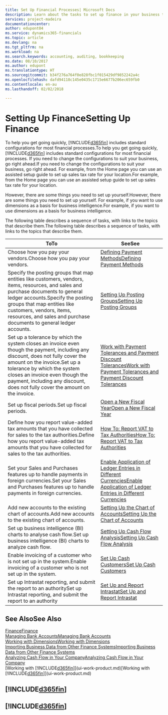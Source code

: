```yaml
---
title: Set Up Financial Processes| Microsoft Docs
description: Learn about the tasks to set up finance in your business to suit all your accounting, auditing, or bookkeeping needs.
services: project-madeira
documentationcenter: 
author: edupont04
ms.service: dynamics365-financials
ms.topic: article
ms.devlang: na
ms.tgt_pltfrm: na
ms.workload: na
ms.search.keywords: accounting, auditing, bookkeeping
ms.date: 08/10/2017
ms.author: edupont
ms.translationtype: HT
ms.sourcegitcommit: b34f276a764f0e828fbc1f015429df9852242a4c
ms.openlocfilehash: dafd94118c145e0435c1715e6677b206ec659fb0
ms.contentlocale: en-au
ms.lasthandoff: 02/02/2018

---
```

# <a name="setting-up-finance"></a><span data-ttu-id="789d7-103">Setting Up Finance</span><span class="sxs-lookup"><span data-stu-id="789d7-103">Setting Up Finance</span></span>
<span data-ttu-id="789d7-104">To help you get going quickly, [!INCLUDE[d365fin](includes/d365fin_md.md)] includes standard configurations for most financial processes.</span><span class="sxs-lookup"><span data-stu-id="789d7-104">To help you get going quickly, [!INCLUDE[d365fin](includes/d365fin_md.md)] includes standard configurations for most financial processes.</span></span> <span data-ttu-id="789d7-105">If you need to change the configurations to suit your business, go right ahead.</span><span class="sxs-lookup"><span data-stu-id="789d7-105">If you need to change the configurations to suit your business, go right ahead.</span></span> <span data-ttu-id="789d7-106">For example, from the Home page you can use an assisted setup guide to set up sales tax rate for your location.</span><span class="sxs-lookup"><span data-stu-id="789d7-106">For example, from the Home page you can use an assisted setup guide to set up sales tax rate for your location.</span></span>  

<span data-ttu-id="789d7-107">However, there are some things you need to set up yourself.</span><span class="sxs-lookup"><span data-stu-id="789d7-107">However, there are some things you need to set up yourself.</span></span> <span data-ttu-id="789d7-108">For example, if you want to use dimensions as a basis for business intelligence.</span><span class="sxs-lookup"><span data-stu-id="789d7-108">For example, if you want to use dimensions as a basis for business intelligence.</span></span>  

<span data-ttu-id="789d7-109">The following table describes a sequence of tasks, with links to the topics that describe them.</span><span class="sxs-lookup"><span data-stu-id="789d7-109">The following table describes a sequence of tasks, with links to the topics that describe them.</span></span>

| <span data-ttu-id="789d7-110">To</span><span class="sxs-lookup"><span data-stu-id="789d7-110">To</span></span> | <span data-ttu-id="789d7-111">See</span><span class="sxs-lookup"><span data-stu-id="789d7-111">See</span></span> |
| --- | --- |
| <span data-ttu-id="789d7-112">Choose how you pay your vendors.</span><span class="sxs-lookup"><span data-stu-id="789d7-112">Choose how you pay your vendors.</span></span> |[<span data-ttu-id="789d7-113">Defining Payment Methods</span><span class="sxs-lookup"><span data-stu-id="789d7-113">Defining Payment Methods</span></span>](finance-payment-methods.md) |
| <span data-ttu-id="789d7-114">Specify the posting groups that map entities like customers, vendors, items, resources, and sales and purchase documents to general ledger accounts.</span><span class="sxs-lookup"><span data-stu-id="789d7-114">Specify the posting groups that map entities like customers, vendors, items, resources, and sales and purchase documents to general ledger accounts.</span></span> |[<span data-ttu-id="789d7-115">Setting Up Posting Groups</span><span class="sxs-lookup"><span data-stu-id="789d7-115">Setting Up Posting Groups</span></span>](finance-posting-groups.md)|
|<span data-ttu-id="789d7-116">Set up a tolerance by which the system closes an invoice even though the payment, including any discount, does not fully cover the amount on the invoice.</span><span class="sxs-lookup"><span data-stu-id="789d7-116">Set up a tolerance by which the system closes an invoice even though the payment, including any discount, does not fully cover the amount on the invoice.</span></span>|[<span data-ttu-id="789d7-117">Work with Payment Tolerances and Payment Discount Tolerances</span><span class="sxs-lookup"><span data-stu-id="789d7-117">Work with Payment Tolerances and Payment Discount Tolerances</span></span>](finance-payment-tolerance-and-payment-discount-tolerance.md)|
| <span data-ttu-id="789d7-118">Set up fiscal periods.</span><span class="sxs-lookup"><span data-stu-id="789d7-118">Set up fiscal periods.</span></span> |[<span data-ttu-id="789d7-119">Open a New Fiscal Year</span><span class="sxs-lookup"><span data-stu-id="789d7-119">Open a New Fiscal Year</span></span>](finance-how-open-new-fiscal-year.md) |
| <span data-ttu-id="789d7-120">Define how you report value-added tax amounts that you have collected for sales to the tax authorities.</span><span class="sxs-lookup"><span data-stu-id="789d7-120">Define how you report value-added tax amounts that you have collected for sales to the tax authorities.</span></span> |[<span data-ttu-id="789d7-121">How To: Report VAT to Tax Authorities</span><span class="sxs-lookup"><span data-stu-id="789d7-121">How To: Report VAT to Tax Authorities</span></span>](finance-how-report-vat.md)|
| <span data-ttu-id="789d7-122">Set your Sales and Purchases features up to handle payments in foreign currencies.</span><span class="sxs-lookup"><span data-stu-id="789d7-122">Set your Sales and Purchases features up to handle payments in foreign currencies.</span></span>|[<span data-ttu-id="789d7-123">Enable Application of Ledger Entries in Different Currencies</span><span class="sxs-lookup"><span data-stu-id="789d7-123">Enable Application of Ledger Entries in Different Currencies</span></span>](finance-how-enable-application-ledger-entries-different-currencies.md)
| <span data-ttu-id="789d7-124">Add new accounts to the existing chart of accounts.</span><span class="sxs-lookup"><span data-stu-id="789d7-124">Add new accounts to the existing chart of accounts.</span></span> |[<span data-ttu-id="789d7-125">Setting Up the Chart of Accounts</span><span class="sxs-lookup"><span data-stu-id="789d7-125">Setting Up the Chart of Accounts</span></span>](finance-setup-chart-accounts.md) |
| <span data-ttu-id="789d7-126">Set up business intelligence (BI) charts to analyse cash flow.</span><span class="sxs-lookup"><span data-stu-id="789d7-126">Set up business intelligence (BI) charts to analyze cash flow.</span></span> |[<span data-ttu-id="789d7-127">Setting Up Cash Flow Analysis</span><span class="sxs-lookup"><span data-stu-id="789d7-127">Setting Up Cash Flow Analysis</span></span>](finance-setup-cash-flow-analyses.md) |
|<span data-ttu-id="789d7-128">Enable invoicing of a customer who is not set up in the system.</span><span class="sxs-lookup"><span data-stu-id="789d7-128">Enable invoicing of a customer who is not set up in the system.</span></span>|[<span data-ttu-id="789d7-129">Set Up Cash Customers</span><span class="sxs-lookup"><span data-stu-id="789d7-129">Set Up Cash Customers</span></span>](finance-how-to-set-up-cash-customers.md)|
| <span data-ttu-id="789d7-130">Set up Intrastat reporting, and submit the report to an authority</span><span class="sxs-lookup"><span data-stu-id="789d7-130">Set up Intrastat reporting, and submit the report to an authority</span></span> | [<span data-ttu-id="789d7-131">Set Up and Report Intrastat</span><span class="sxs-lookup"><span data-stu-id="789d7-131">Set Up and Report Intrastat</span></span>](finance-how-setup-report-intrastat.md)|

## <a name="see-also"></a><span data-ttu-id="789d7-132">See Also</span><span class="sxs-lookup"><span data-stu-id="789d7-132">See Also</span></span>
[<span data-ttu-id="789d7-133">Finance</span><span class="sxs-lookup"><span data-stu-id="789d7-133">Finance</span></span>](finance.md)  
[<span data-ttu-id="789d7-134">Managing Bank Accounts</span><span class="sxs-lookup"><span data-stu-id="789d7-134">Managing Bank Accounts</span></span>](bank-manage-bank-accounts.md)  
[<span data-ttu-id="789d7-135">Working with Dimensions</span><span class="sxs-lookup"><span data-stu-id="789d7-135">Working with Dimensions</span></span>](finance-dimensions.md)  
[<span data-ttu-id="789d7-136">Importing Business Data from Other Finance Systems</span><span class="sxs-lookup"><span data-stu-id="789d7-136">Importing Business Data from Other Finance Systems</span></span>](upload-data.md)  
[<span data-ttu-id="789d7-137">Analyzing Cash Flow in Your Company</span><span class="sxs-lookup"><span data-stu-id="789d7-137">Analyzing Cash Flow in Your Company</span></span>](finance-analyze-cash-flow.md)  
<span data-ttu-id="789d7-138">[Working with [!INCLUDE[d365fin](includes/d365fin_md.md)]](ui-work-product.md)</span><span class="sxs-lookup"><span data-stu-id="789d7-138">[Working with [!INCLUDE[d365fin](includes/d365fin_md.md)]](ui-work-product.md)</span></span>  

## [!INCLUDE[d365fin](includes/free_trial_md.md)]  
## [!INCLUDE[d365fin](includes/training_link_md.md)]

